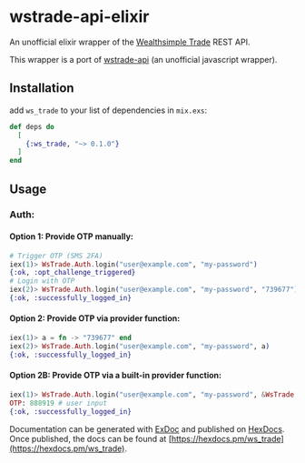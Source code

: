 # wstrade-api-elixir

An unofficial elixir wrapper of the [Wealthsimple Trade](https://www.wealthsimple.com/en-ca/product/trade/) REST API.

This wrapper is a port of [wstrade-api](https://github.com/ahmedsakr/wstrade-api) (an unofficial javascript wrapper).

## Installation
add `ws_trade` to your list of dependencies in `mix.exs`:

```elixir
def deps do
  [
    {:ws_trade, "~> 0.1.0"}
  ]
end
```

## Usage
### Auth:
#### Option 1: Provide OTP manually:
```elixir
# Trigger OTP (SMS 2FA)
iex(1)> WsTrade.Auth.login("user@example.com", "my-password")
{:ok, :opt_challenge_triggered}
# Login with OTP
iex(2)> WsTrade.Auth.login("user@example.com", "my-password", "739677")
{:ok, :successfully_logged_in}
```
#### Option 2: Provide OTP via provider function:
```elixir
iex(1)> a = fn -> "739677" end
iex(2)> WsTrade.Auth.login("user@example.com", "my-password", a)
{:ok, :successfully_logged_in}
```

#### Option 2B: Provide OTP via a built-in provider function:
```elixir
iex(1)> WsTrade.Auth.login("user@example.com", "my-password", &WsTrade.Auth.OtpProviders.simple_user_prompt/0)
OTP: 888919 # user input
{:ok, :successfully_logged_in}
```


Documentation can be generated with [ExDoc](https://github.com/elixir-lang/ex_doc)
and published on [HexDocs](https://hexdocs.pm). Once published, the docs can
be found at [https://hexdocs.pm/ws_trade](https://hexdocs.pm/ws_trade).

